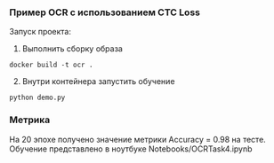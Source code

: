 ### Пример OCR с использованием CTC Loss

Запуск проекта:
1. Выполнить сборку образа
```
docker build -t ocr .
```
2. Внутри контейнера запустить обучение
```
python demo.py
```

### Метрика
На 20 эпохе получено значение метрики Accuracy = 0.98 на тесте. Обучение представлено в ноутбуке Notebooks/OCRTask4.ipynb
